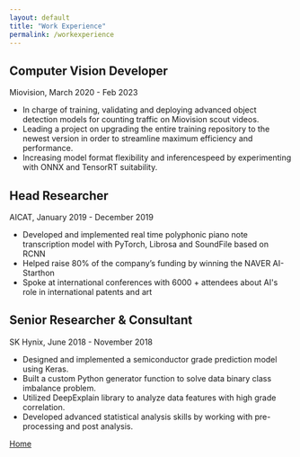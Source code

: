 ```yaml
---
layout: default
title: "Work Experience"
permalink: /workexperience
---
```


## Computer Vision Developer

Miovision, March 2020 - Feb 2023

- In charge of training, validating and deploying advanced object detection models for counting traffic on Miovision scout videos.
- Leading a project on upgrading the entire training repository to the newest version in order to streamline maximum efficiency and performance.
- Increasing model format flexibility and inferencespeed by experimenting with ONNX and TensorRT suitability.

## Head Researcher

AICAT, January 2019 - December 2019

- Developed and implemented real time polyphonic piano note transcription model with PyTorch, Librosa and SoundFile based on RCNN 
- Helped raise 80% of the company’s funding by winning the NAVER AI-Starthon
- Spoke at international conferences with 6000 + attendees about AI's role in international patents and art

## Senior Researcher & Consultant

SK Hynix, June 2018 - November 2018

- Designed and implemented a semiconductor grade prediction model using Keras.
- Built a custom Python generator function to solve data binary class imbalance problem.
- Utilized DeepExplain library to analyze data features with high grade correlation.
- Developed advanced statistical analysis skills by working with pre-processing and post analysis.


[Home](./)
